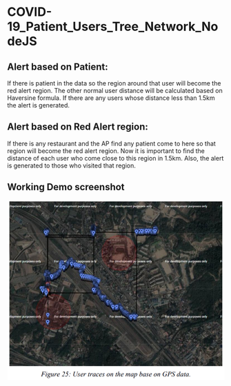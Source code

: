 # COVID-19_Patient_Users_Tree_Network_NodeJS

## Alert based on Patient:

If there is patient in the data so the region around that user will become the red
alert region. The other normal user distance will be calculated based on Haversine formula. If there are
any users whose distance less than 1.5km the alert is generated.

## Alert based on Red Alert region:

If there is any restaurant and the AP find any patient come to here so
that region will become the red alert region. Now it is important to find the distance of each user who
come close to this region in 1.5km. Also, the alert is generated to those who visited that region.

## Working Demo screenshot

![Screenshot](architecture.png)
